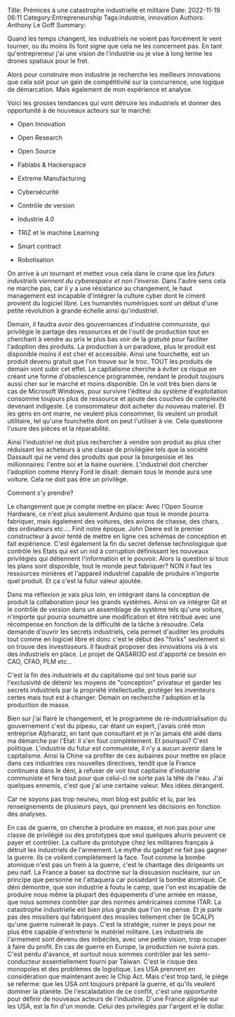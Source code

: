 ﻿Title: Prémices à une catastrophe industrielle et militaire 
Date: 2022-11-19 06:11
Category:Entrepreneurship
Tags:industrie, innovation
Authors: Anthony Le Goff
Summary:

 

Quand les temps changent, les industriels ne voient pas forcément le vent tourner, ou du moins ils font signe que cela ne les concernent pas. En tant qu'entrepreneur j'ai une vision de l'industrie ou je vise à long terme les drones spatiaux pour le fret.  

Alors pour construire mon industrie je recherche les meilleurs innovations que cela soit pour un gain de compétitivité sur la concurrence, une logique de démarcation. Mais également de mon expérience et analyse.  

Voici les grosses tendances qui vont détruire les industriels et donner des opportunité à de nouveaux acteurs sur le marché:  

*   Open Innovation  
    
*   Open Research  
    
*   Open Source  
    
*   Fablabs & Hackerspace  
    
*   Extreme Manufacturing  
    
*   Cybersécurité  
    
*   Contrôle de version  
    
*   Industrie 4.0  
    
*   TRIZ et le machine Learning  
    
*   Smart contract  
    
*   Robotisation  
    

On arrive à un tournant et mettez vous cela dans le crane que _les futurs industriels viennent du cyberespace et non l'inverse_. Dans l'autre sens cela ne marche pas, car il y a une résistance au changement, le haut management est incapable d'intégrer la culture cyber dont le ciment provient du logiciel libre. Les humanités numériques sont un début d'une petite révolution à grande échelle ainsi qu'industriel.  

Demain, il faudra avoir des gouvernances d'industrie communiste, qui privilégie le partage des ressources et de l'outil de production tout en cherchant à vendre au prix le plus bas voir de la gratuité pour faciliter l'adoption des produits. La production à un paradoxe, plus le produit est disponible moins il est cher et accessible. Ainsi une fourchette, est un produit devenu gratuit que l'on trouve sur le troc. TOUT les produits de demain vont subir cet effet. Le capitalisme cherche à éviter ce risque en créant une forme d'obsolescence programmée, rendant le produit toujours aussi cher sur le marché et moins disponible. On le voit très bien dans le cas de Microsoft Windows, pour survivre l'éditeur du système d'exploitation consomme toujours plus de ressource et ajoute des couches de complexité devenant indigeste. Le consommateur doit acheter du nouveau materiel. Et les gens en ont marre, ne veulent plus consommer, ils veulent un produit utilitaire, tel qu'une fourchette dont on peut l'utiliser à vie. Cela questionne l'usure des pièces et la réparabilité.  

Ainsi l'industriel ne doit plus rechercher à vendre son produit au plus cher réduisant les acheteurs à une classe de privilégiée tels que la société Dassault qui ne vend des produits que pour la bourgeoisie et les millionnaires: l'entre soi et la haine ouvrière. L'industriel doit chercher l'adoption comme Henry Ford le disait: demain tous le monde aura une voiture. Cela ne doit pas être un privilège.  

Comment s'y prendre?  

Le changement que je compte mettre en place: Avec l'Open Source Hardware, ce n'est plus seulement Arduino que tous le monde pourra fabriquer, mais également des voitures, des avions de chasse, des chars, des ordinateurs etc.... Finit notre époque. John Deere est le premier constructeur à avoir tenté de mettre en ligne ces schémas de conception et fait expérience. C'est également la fin du secret defense technologique que contrôle les Etats qui est un nid à corruption définissant les nouveaux privilégiés qui détiennent l'information et le pouvoir. Alors la question si tous les plans sont disponible, tout le monde peut fabriquer? NON il faut les ressources minières et l'appareil industriel capable de produire n'importe quel produit. Et ça c'est la futur valeur ajoutée.  

Dans ma réflexion je vais plus loin, en intégrant dans la conception de produit la collaboration pour les grands systèmes. Ainsi on va intégrer Git et le contrôle de version dans un assemblage de système tels qu'une voiture, n'importe qui pourra soumettre une modification et être rétribué avec une récompense en fonction de la difficulté de la tâche à résoudre. Cela demande d'ouvrir les secrets industriels, cela permet d'auditer les produits tout comme en logiciel libre et donc c'est le début des "forks" seulement si on trouve des investisseurs. Il faudrait proposer des innovations vis à vis des industriels en place. Le projet de QASARI3D est d'apporté ce besoin en CAO, CFAO, PLM etc...  

C'est la fin des industriels et du capitalisme qui ont tous parié sur l'exclusivité de détenir les moyens de "conception" privateur et garder les secrets industriels par la propriété intellectuelle, protéger les inventeurs certes mais tout est à changer. Demain on recherche l'adoption et la production de masse.  

Bien sur j'ai flairé le changement, et le programme de ré-industrialisation du gouvernement c'est du pipeau, car étant un expert, j'avais créé mon entreprise Alpharatz, en tant que consultant et je n'ai jamais été aidé dans ma démarche par l'Etat: il s'en fout complètement. Et pourquoi? C'est politique. L'industrie du futur est communiste, il n'y a aucun avenir dans le capitalisme. Ainsi la Chine va profiter de ces aubaines pour mettre en place dans ces industries ces nouvelles directives, tendit que la France continuera dans le déni, à refuser de voir tout capitaine d'industrie communiste et fera tout pour que celui-ci ne sorte pas la tête de l'eau. J'ai quelques ennemis, c'est que j'ai une certaine valeur. Mes idées dérangent.  

Car ne soyons pas trop neuneu, mon blog est public et lu, par les renseignements de plusieurs pays, qui prennent les décisions en fonction des analyses.  

En cas de guerre, on cherche à produire en masse, et non pas pour une classe de privilégié ou des prototypes que seul quelques ahuris peuvent ce payer et contrôler. La culture du prototype chez les militaires français à détruit les industriels de l'armement. Le mythe du gadget ne fait pas gagner la guerre. Ils ce voilent complètement la face. Tout comme la bombe atomique n'est pas un frein à la guerre, c'est le chantage des dirigeants un peu naif. La France a baser sa doctrine sur la dissuasion nucléaire, sur un principe que personne ne l'attaquera car possédant la bombe atomique. Ce déni démontre, que son industrie à foutu le camp, que l'on est incapable de produire nous même la plupart des équipements d'une armée en masse, que nous sommes contrôler par des normes américaines comme ITAR. La catastrophe industrielle est bien plus grande que l'on ne pense. Et je parle pas des missiliers qui fabriquent des missiles tellement cher (le SCALP) qu'une guerre ruinerait le pays. C'est la stratégie, ruiner le pays pour ne plus être capable d'entretenir le matériel militaire. Les industriels de l'armement sont devenu des imbéciles, avec une petite vision, trop occuper à faire du profit. En cas de guerre en Europe, la production ne suivra pas. C'est perdu d'avance, et surtout nous sommes contrôler par les semi-conducteur essentiellement fourni par Taiwan. C'est le risque des monopoles et des problèmes de logistique. Les USA prennent en considération que maintenant avec le Chip Act. Mais c'est trop tard, le piège se referme: que les USA ont toujours préparé la guerre, et qu'ils veulent dominer la planète. De l'escaladation de ce conflit, c'est une opportunité pour définir de nouveaux acteurs de l'industrie. D'une France alignée sur les USA, est la fin d'un monde. Celui des privilégiés par l'argent et le dollar.